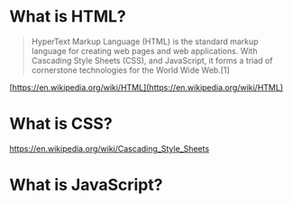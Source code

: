 # What is HTML?

> HyperText Markup Language (HTML) is the standard markup language for creating web pages and web applications. With Cascading Style Sheets (CSS), and JavaScript, it forms a triad of cornerstone technologies for the World Wide Web.[1]

[https://en.wikipedia.org/wiki/HTML](https://en.wikipedia.org/wiki/HTML)

# What is CSS?

https://en.wikipedia.org/wiki/Cascading_Style_Sheets

# What is JavaScript?
